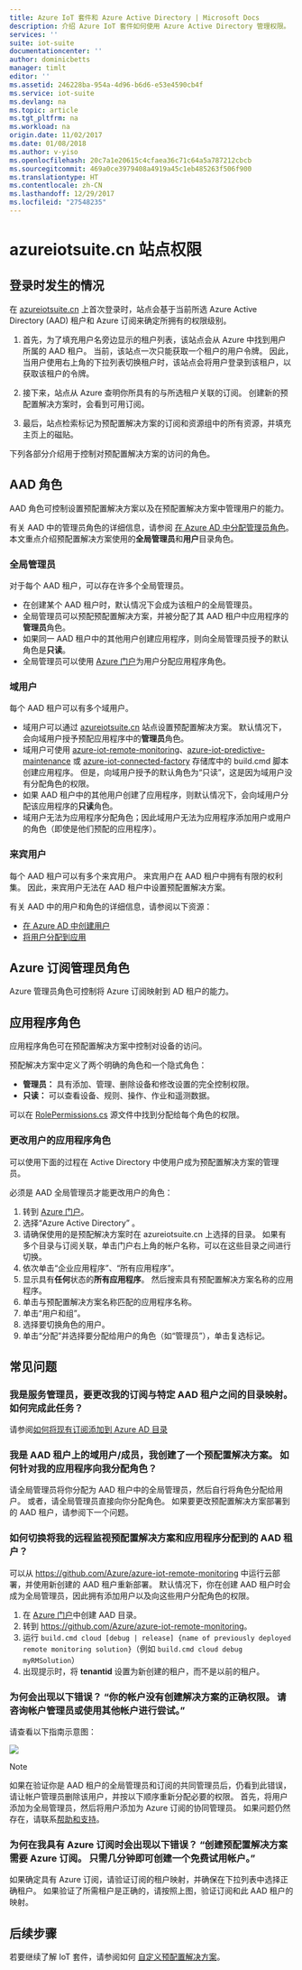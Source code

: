 ```yaml
---
title: Azure IoT 套件和 Azure Active Directory | Microsoft Docs
description: 介绍 Azure IoT 套件如何使用 Azure Active Directory 管理权限。
services: ''
suite: iot-suite
documentationcenter: ''
author: dominicbetts
manager: timlt
editor: ''
ms.assetid: 246228ba-954a-4d96-b6d6-e53e4590cb4f
ms.service: iot-suite
ms.devlang: na
ms.topic: article
ms.tgt_pltfrm: na
ms.workload: na
origin.date: 11/02/2017
ms.date: 01/08/2018
ms.author: v-yiso
ms.openlocfilehash: 20c7a1e20615c4cfaea36c71c64a5a787212cbcb
ms.sourcegitcommit: 469a0ce3979408a4919a45c1eb485263f506f900
ms.translationtype: HT
ms.contentlocale: zh-CN
ms.lasthandoff: 12/29/2017
ms.locfileid: "27548235"
---
```

# <a name="permissions-on-the-azureiotsuitecn-site"></a>azureiotsuite.cn 站点权限

## <a name="what-happens-when-you-sign-in"></a>登录时发生的情况

在 [azureiotsuite.cn][lnk-azureiotsuite] 上首次登录时，站点会基于当前所选 Azure Active Directory (AAD) 租户和 Azure 订阅来确定所拥有的权限级别。

1. 首先，为了填充用户名旁边显示的租户列表，该站点会从 Azure 中找到用户所属的 AAD 租户。 当前，该站点一次只能获取一个租户的用户令牌。 因此，当用户使用右上角的下拉列表切换租户时，该站点会将用户登录到该租户，以获取该租户的令牌。

2. 接下来，站点从 Azure 查明你所具有的与所选租户关联的订阅。 创建新的预配置解决方案时，会看到可用订阅。

3. 最后，站点检索标记为预配置解决方案的订阅和资源组中的所有资源，并填充主页上的磁贴。

下列各部分介绍用于控制对预配置解决方案的访问的角色。

## <a name="aad-roles"></a>AAD 角色

AAD 角色可控制设置预配置解决方案以及在预配置解决方案中管理用户的能力。

有关 AAD 中的管理员角色的详细信息，请参阅 [在 Azure AD 中分配管理员角色][lnk-aad-admin]。 本文重点介绍预配置解决方案使用的**全局管理员**和**用户**目录角色。

### <a name="global-administrator"></a>全局管理员

对于每个 AAD 租户，可以存在许多个全局管理员。

* 在创建某个 AAD 租户时，默认情况下会成为该租户的全局管理员。
* 全局管理员可以预配预配置解决方案，并被分配了其 AAD 租户中应用程序的**管理员**角色。
* 如果同一 AAD 租户中的其他用户创建应用程序，则向全局管理员授予的默认角色是**只读**。
* 全局管理员可以使用 [Azure 门户][lnk-portal]为用户分配应用程序角色。

### <a name="domain-user"></a>域用户

每个 AAD 租户可以有多个域用户。

* 域用户可以通过 [azureiotsuite.cn][lnk-azureiotsuite] 站点设置预配置解决方案。 默认情况下，会向域用户授予预配应用程序中的**管理员**角色。
* 域用户可使用 [azure-iot-remote-monitoring][lnk-rm-github-repo]、[azure-iot-predictive-maintenance][lnk-pm-github-repo] 或 [azure-iot-connected-factory][lnk-cf-github-repo] 存储库中的 build.cmd 脚本创建应用程序。 但是，向域用户授予的默认角色为“只读”，这是因为域用户没有分配角色的权限。
* 如果 AAD 租户中的其他用户创建了应用程序，则默认情况下，会向域用户分配该应用程序的**只读**角色。
* 域用户无法为应用程序分配角色；因此域用户无法为应用程序添加用户或用户的角色（即使是他们预配的应用程序）。

### <a name="guest-user"></a>来宾用户

每个 AAD 租户可以有多个来宾用户。 来宾用户在 AAD 租户中拥有有限的权利集。 因此，来宾用户无法在 AAD 租户中设置预配置解决方案。

有关 AAD 中的用户和角色的详细信息，请参阅以下资源：

* [在 Azure AD 中创建用户][lnk-create-edit-users]
* [将用户分配到应用][lnk-assign-app-roles]

## <a name="azure-subscription-administrator-roles"></a>Azure 订阅管理员角色

Azure 管理员角色可控制将 Azure 订阅映射到 AD 租户的能力。


## <a name="application-roles"></a>应用程序角色

应用程序角色可在预配置解决方案中控制对设备的访问。

预配解决方案中定义了两个明确的角色和一个隐式角色：

* **管理员：** 具有添加、管理、删除设备和修改设置的完全控制权限。
* **只读：** 可以查看设备、规则、操作、作业和遥测数据。

可以在 [RolePermissions.cs][lnk-resource-cs] 源文件中找到分配给每个角色的权限。

### <a name="changing-application-roles-for-a-user"></a>更改用户的应用程序角色

可以使用下面的过程在 Active Directory 中使用户成为预配置解决方案的管理员。

必须是 AAD 全局管理员才能更改用户的角色：

1. 转到 [Azure 门户][lnk-portal]。
2. 选择“Azure Active Directory” 。
3. 请确保使用的是预配解决方案时在 azureiotsuite.cn 上选择的目录。 如果有多个目录与订阅关联，单击门户右上角的帐户名称，可以在这些目录之间进行切换。
4. 依次单击“企业应用程序”、“所有应用程序”。
4. 显示具有**任何**状态的**所有应用程序**。 然后搜索具有预配置解决方案名称的应用程序。
5. 单击与预配置解决方案名称匹配的应用程序名称。
6. 单击“用户和组”。
7. 选择要切换角色的用户。
8. 单击“分配”并选择要分配给用户的角色（如“管理员”），单击复选标记。

## <a name="faq"></a>常见问题

### <a name="im-a-service-administrator-and-id-like-to-change-the-directory-mapping-between-my-subscription-and-a-specific-aad-tenant-how-do-i-complete-this-task"></a>我是服务管理员，要更改我的订阅与特定 AAD 租户之间的目录映射。 如何完成此任务？

请参阅[如何将现有订阅添加到 Azure AD 目录](../active-directory/active-directory-how-subscriptions-associated-directory.md#to-associate-an-existing-subscription-to-your-azure-ad-directory)

### <a name="im-a-domain-usermember-on-the-aad-tenant-and-ive-created-a-preconfigured-solution-how-do-i-get-assigned-a-role-for-my-application"></a>我是 AAD 租户上的域用户/成员，我创建了一个预配置解决方案。 如何针对我的应用程序向我分配角色？

请全局管理员将你分配为 AAD 租户中的全局管理员，然后自行将角色分配给用户。 或者，请全局管理员直接向你分配角色。 如果要更改预配置解决方案部署到的 AAD 租户，请参阅下一个问题。

### <a name="how-do-i-switch-the-aad-tenant-my-remote-monitoring-preconfigured-solution-and-application-are-assigned-to"></a>如何切换将我的远程监视预配置解决方案和应用程序分配到的 AAD 租户？

可以从 <https://github.com/Azure/azure-iot-remote-monitoring> 中运行云部署，并使用新创建的 AAD 租户重新部署。 默认情况下，你在创建 AAD 租户时会成为全局管理员，因此拥有添加用户以及向这些用户分配角色的权限。

1. 在 [Azure 门户][lnk-portal]中创建 AAD 目录。
2. 转到 <https://github.com/Azure/azure-iot-remote-monitoring>。
3. 运行 `build.cmd cloud [debug | release] {name of previously deployed remote monitoring solution}`（例如 `build.cmd cloud debug myRMSolution`）
4. 出现提示时，将 **tenantid** 设置为新创建的租户，而不是以前的租户。


### <a name="why-am-i-seeing-this-error-your-account-does-not-have-the-proper-permissions-to-create-a-solution-please-check-with-your-account-administrator-or-try-with-a-different-account"></a>为何会出现以下错误？ “你的帐户没有创建解决方案的正确权限。 请咨询帐户管理员或使用其他帐户进行尝试。”

请查看以下指南示意图：

![][img-flowchart]

> [!NOTE]
> 如果在验证你是 AAD 租户的全局管理员和订阅的共同管理员后，仍看到此错误，请让帐户管理员删除该用户，并按以下顺序重新分配必要的权限。 首先，将用户添加为全局管理员，然后将用户添加为 Azure 订阅的协同管理员。 如果问题仍然存在，请联系[帮助和支持][lnk-help-support]。
>
>

### <a name="why-am-i-seeing-this-error-when-i-have-an-azure-subscription-an-azure-subscription-is-required-to-create-pre-configured-solutions-you-can-create-a-free-trial-account-in-just-a-couple-of-minutes"></a>为何在我具有 Azure 订阅时会出现以下错误？ “创建预配置解决方案需要 Azure 订阅。 只需几分钟即可创建一个免费试用帐户。”

如果确定具有 Azure 订阅，请验证订阅的租户映射，并确保在下拉列表中选择正确租户。 如果验证了所需租户是正确的，请按照上图，验证订阅和此 AAD 租户的映射。

## <a name="next-steps"></a>后续步骤
若要继续了解 IoT 套件，请参阅如何 [自定义预配置解决方案][lnk-customize]。

[img-flowchart]: media/iot-suite-v1-permissions/flowchart.png

[lnk-azureiotsuite]: https://www.azureiotsuite.cn/
[lnk-rm-github-repo]: https://github.com/Azure/azure-iot-remote-monitoring
[lnk-pm-github-repo]: https://github.com/Azure/azure-iot-predictive-maintenance
[lnk-cf-github-repo]: https://github.com/Azure/azure-iot-connected-factory
[lnk-aad-admin]: ../active-directory/active-directory-assign-admin-roles.md
[lnk-portal]: https://portal.azure.cn/
[lnk-create-edit-users]: ../active-directory/active-directory-create-users.md
[lnk-assign-app-roles]: ../active-directory/active-directory-coreapps-assign-user-azure-portal.md
[lnk-admin-roles]: ../billing/billing-add-change-azure-subscription-administrator.md
[lnk-resource-cs]: https://github.com/Azure/azure-iot-remote-monitoring/blob/master/DeviceAdministration/Web/Security/RolePermissions.cs
[lnk-help-support]: https://portal.azure.cn/#blade/Microsoft_Azure_Support/HelpAndSupportBlade
[lnk-customize]: iot-suite-v1-guidance-on-customizing-preconfigured-solutions.md

